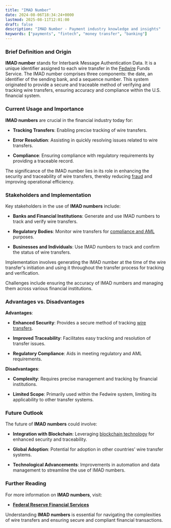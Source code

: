 ```yaml
---
title: "IMAD Number"
date: 2024-08-06T18:34:24+0000
lastmod: 2025-08-11T12:01:00
draft: false
description: "IMAD Number - Payment industry knowledge and insights"
keywords: ["payments", "fintech", "money transfer", "banking"]
---
```


### Brief Definition and Origin

**IMAD number** stands for Interbank Message Authentication Data. It is a unique identifier assigned to each wire transfer in the [Fedwire](https://faisalkhanllc.xyz/resources/payments-wiki/f/fedwire/) Funds Service. The IMAD number comprises three components: the date, an identifier of the sending bank, and a sequence number. This system originated to provide a secure and traceable method of verifying and tracking wire transfers, ensuring accuracy and compliance within the U.S. financial system.

### Current Usage and Importance

**IMAD numbers** are crucial in the financial industry today for:

- **Tracking Transfers**: Enabling precise tracking of wire transfers.

- **Error Resolution**: Assisting in quickly resolving issues related to wire transfers.

- **Compliance**: Ensuring compliance with regulatory requirements by providing a traceable record.

The significance of the IMAD number lies in its role in enhancing the security and traceability of wire transfers, thereby reducing [fraud](https://faisalkhanllc.xyz/resources/payments-wiki/f/fraud/) and improving operational efficiency.

### Stakeholders and Implementation

Key stakeholders in the use of **IMAD numbers** include:

- **Banks and Financial Institutions**: Generate and use IMAD numbers to track and verify wire transfers.

- **Regulatory Bodies**: Monitor wire transfers for [compliance and AML ](https://faisalkhanllc.xyz/resources/payments-wiki/a/aml-compliance/)purposes.

- **Businesses and Individuals**: Use IMAD numbers to track and confirm the status of wire transfers.

Implementation involves generating the IMAD number at the time of the wire transfer's initiation and using it throughout the transfer process for tracking and verification.

Challenges include ensuring the accuracy of IMAD numbers and managing them across various financial institutions.

### Advantages vs. Disadvantages

**Advantages**:

- **Enhanced Security**: Provides a secure method of tracking [wire transfers](https://faisalkhan.com/learn/payments-wiki/international-wire-transfer/).

- **Improved Traceability**: Facilitates easy tracking and resolution of transfer issues.

- **Regulatory Compliance**: Aids in meeting regulatory and AML requirements.

**Disadvantages**:

- **Complexity**: Requires precise management and tracking by financial institutions.

- **Limited Scope**: Primarily used within the Fedwire system, limiting its applicability to other transfer systems.

### Future Outlook

The future of **IMAD numbers** could involve:

- **Integration with Blockchain**: Leveraging [blockchain technology](https://faisalkhan.com/learn/payments-wiki/blockchain/) for enhanced security and traceability.

- **Global Adoption**: Potential for adoption in other countries' wire transfer systems.

- **Technological Advancements**: Improvements in automation and data management to streamline the use of IMAD numbers.

### Further Reading

For more information on **IMAD numbers**, visit:

- **[Federal Reserve Financial Services](https://www.frbservices.org/)**

Understanding **IMAD numbers** is essential for navigating the complexities of wire transfers and ensuring secure and compliant financial transactions.
